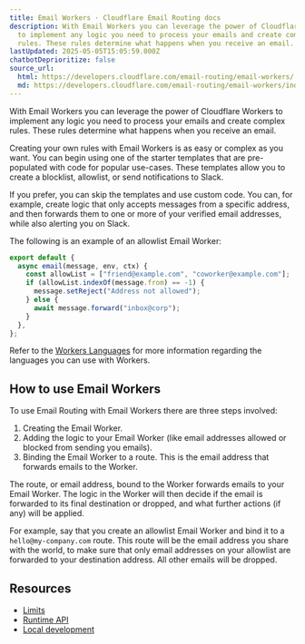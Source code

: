 ```yaml
---
title: Email Workers · Cloudflare Email Routing docs
description: With Email Workers you can leverage the power of Cloudflare Workers
  to implement any logic you need to process your emails and create complex
  rules. These rules determine what happens when you receive an email.
lastUpdated: 2025-05-05T15:05:59.000Z
chatbotDeprioritize: false
source_url:
  html: https://developers.cloudflare.com/email-routing/email-workers/
  md: https://developers.cloudflare.com/email-routing/email-workers/index.md
---
```


With Email Workers you can leverage the power of Cloudflare Workers to implement any logic you need to process your emails and create complex rules. These rules determine what happens when you receive an email.

Creating your own rules with Email Workers is as easy or complex as you want. You can begin using one of the starter templates that are pre-populated with code for popular use-cases. These templates allow you to create a blocklist, allowlist, or send notifications to Slack.

If you prefer, you can skip the templates and use custom code. You can, for example, create logic that only accepts messages from a specific address, and then forwards them to one or more of your verified email addresses, while also alerting you on Slack.

The following is an example of an allowlist Email Worker:

```js
export default {
  async email(message, env, ctx) {
    const allowList = ["friend@example.com", "coworker@example.com"];
    if (allowList.indexOf(message.from) == -1) {
      message.setReject("Address not allowed");
    } else {
      await message.forward("inbox@corp");
    }
  },
};
```

Refer to the [Workers Languages](https://developers.cloudflare.com/workers/languages/) for more information regarding the languages you can use with Workers.

## How to use Email Workers

To use Email Routing with Email Workers there are three steps involved:

1. Creating the Email Worker.
2. Adding the logic to your Email Worker (like email addresses allowed or blocked from sending you emails).
3. Binding the Email Worker to a route. This is the email address that forwards emails to the Worker.

The route, or email address, bound to the Worker forwards emails to your Email Worker. The logic in the Worker will then decide if the email is forwarded to its final destination or dropped, and what further actions (if any) will be applied.

For example, say that you create an allowlist Email Worker and bind it to a `hello@my-company.com` route. This route will be the email address you share with the world, to make sure that only email addresses on your allowlist are forwarded to your destination address. All other emails will be dropped.

## Resources

* [Limits](https://developers.cloudflare.com/email-routing/limits/#email-workers-size-limits)
* [Runtime API](https://developers.cloudflare.com/email-routing/email-workers/runtime-api/)
* [Local development](https://developers.cloudflare.com/email-routing/email-workers/local-development/)
